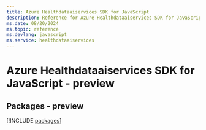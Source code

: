 ```yaml
---
title: Azure Healthdataaiservices SDK for JavaScript
description: Reference for Azure Healthdataaiservices SDK for JavaScript
ms.date: 08/20/2024
ms.topic: reference
ms.devlang: javascript
ms.service: healthdataaiservices
---
```

# Azure Healthdataaiservices SDK for JavaScript - preview
## Packages - preview
[!INCLUDE [packages](healthdataaiservices-index.md)]